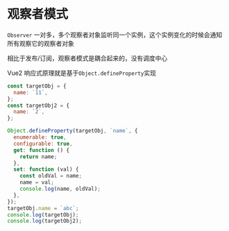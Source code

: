 # 观察者模式

`Observer` 一对多，多个观察者对象监听同一个实例，这个实例变化的时候会通知所有观察它的观察者对象

相比于发布/订阅，观察者模式是耦合起来的，没有调度中心

Vue2 响应式原理就是基于`Object.defineProperty`实现

```js
const targetObj = {
  name: `11`,
};
const targetObj2 = {
  name: `2`,
};

Object.defineProperty(targetObj, `name`, {
  enumerable: true,
  configurable: true,
  get: function () {
    return name;
  },
  set: function (val) {
    const oldVal = name;
    name = val;
    console.log(name, oldVal);
  },
});
targetObj.name = `abc`;
console.log(targetObj);
console.log(targetObj2);
```
